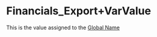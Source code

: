 # Financials\_Export+VarValue

This is the value assigned to the [Global
Name](financials_export+varname.md)
